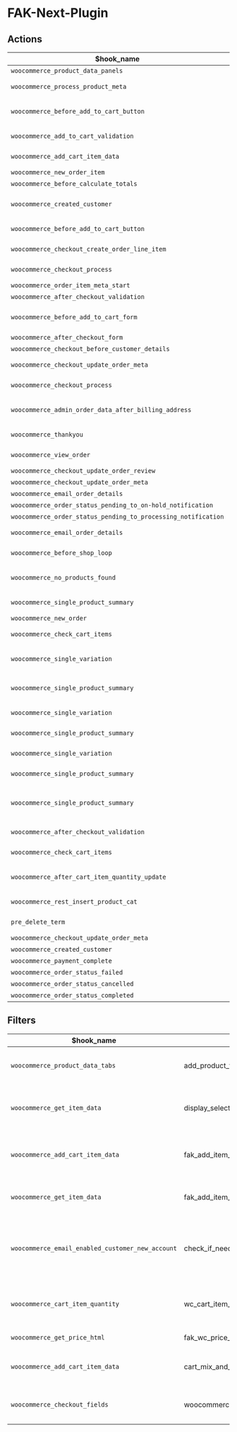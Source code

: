# FAK-Next-Plugin

## Actions

| $hook_name  | $callback |                                             description                                         |
| ----------- | --------- | ----------------------------------------------------------------------------------------------- |
| `woocommerce_product_data_panels` | add_tab_fields | - |
| `woocommerce_process_product_meta` | save_options | save selected mix and match or optional products to meta data |
| `woocommerce_before_add_to_cart_button` | display_options_on_product_page | render product mix and match or optional products from backoffice (if exists) |
| `woocommerce_add_to_cart_validation` | validate_selected_options | validate selected options (mix and match / optional) |
| `woocommerce_add_cart_item_data` | save_selected_options | save selected options (mix and match/ optional in cart meta data) |
| `woocommerce_new_order_item` | display_selected_options_with_order_info | - |
| `woocommerce_before_calculate_totals` | add_option_price_on_checkout | - |
| `woocommerce_created_customer` | backoffice_user_pass | set user password from backoffice if exists (migration functionality) |
| `woocommerce_before_add_to_cart_button` | fak_external_comment_field | render comment form on WC single product page |
| `woocommerce_checkout_create_order_line_item` | fak_add_custom_order_line_item_meta | add comment (if exists) to order meta data |
| `woocommerce_checkout_process` | wc_minimum_order_amount | check if order sum >= 1 € (by default) |
| `woocommerce_order_item_meta_start` | thank_page_show_variables | show variable || mix and match products on order thank page |
| `woocommerce_after_checkout_validation` | woocommerce_after_checkout_validation_update | - |
| `woocommerce_before_add_to_cart_form` | fak_before_add_to_cart_form | render variations or accessories products on WC single product page if enabled options |
| `woocommerce_after_checkout_form` | fak_oddt_datepicker_js | wp_enqueue_script datepicker.js |
| `woocommerce_checkout_before_customer_details` | fak_oddt_echo_fields | render delivery date time fields |
| `woocommerce_checkout_update_order_meta` | fak_oddt_save_meta | save selected date/time to order meata data |
| `woocommerce_checkout_process` | fak_oddt_validate | validate selected date/time values |
| `woocommerce_admin_order_data_after_billing_address` | fak_oddt_display_admin_order_meta | show selected date/time values in admin page after billing address |
| `woocommerce_thankyou` | fak_oddt_view_order_and_thankyou_page | show selected date/time values on thankyou page |
| `woocommerce_view_order` | fak_oddt_view_order_and_thankyou_page | show selected date/time values on view order page |
| `woocommerce_checkout_update_order_review` | fak_oddt_woocommerce_checkout_update_order_review | just update WC session |
| `woocommerce_checkout_update_order_meta` | woocommerce_checkout_update_order_meta_order_number | order number from backoffice |
| `woocommerce_email_order_details` | woocommerce_email_order_details_order_number | show backoffice order number |
| `woocommerce_order_status_pending_to_on-hold_notification` | set_fak_order_number | backoffice ON |
| `woocommerce_order_status_pending_to_processing_notification` | set_fak_order_number | backoffice ON |
| `woocommerce_email_order_details` | woocommerce_email_order_details_show_oddt_info | show order delivery date time in email |
| `woocommerce_before_shop_loop` | oddt_render_filters_form | render order delivery date time filter form |
| `woocommerce_no_products_found` | oddt_no_products_found | call woocommerce_before_shop_loop action |
| `woocommerce_single_product_summary` | replace_single_add_to_cart_button | check if product allow after filters (only if filters selected) |
| `woocommerce_new_order` | unset_session | just refresh session |
| `woocommerce_check_cart_items` | checkout_processing_time_message | product unavaliable after filters (show message) |
| `woocommerce_single_variation` | custom_product_button | replace add to cart button (only if product unavaliable after ODDt filters) |
| `woocommerce_single_product_summary` | custom_product_button | replace add to cart button (only if product unavaliable after ODDt filters) |
| `woocommerce_single_variation` | hurry_up_message | show hurry up message (only if use stock system) |
| `woocommerce_single_product_summary` | hurry_up_message | show hurry up message (only if use stock system) |
| `woocommerce_single_variation` | out_of_stock_message | show out of stock message (only if use stock system) |
| `woocommerce_single_product_summary` | out_of_stock_message | show out of stock message (only if use stock system) |
| `woocommerce_single_product_summary` | single_product_summary_validate | only if stock system is enabled: validate product, required subproducts, mix and match and variables subproducts |
| `woocommerce_after_checkout_validation` | checkout_stock_validation | stock system: validate all products in cart backend part |
| `woocommerce_check_cart_items` | checkout_stock_validation_view | stock system: validate all products in cart frontend part |
| `woocommerce_after_cart_item_quantity_update` | update_options_cart_item_data | stock system: revalidate all products in cart after change quantity products |
| `woocommerce_rest_insert_product_cat` | on_save_termmeta | update _category_last_update term meta |
| `pre_delete_term` | update_products_status | set products to draft if they have only 1 category and we deled it |
| `woocommerce_checkout_update_order_meta` | action_woocommerce_new_order | send order to strapi |
| `woocommerce_created_customer` | action_woocommerce_created_customer | send order to strapi |
| `woocommerce_payment_complete` | action_payment_complete | send order to strapi |
| `woocommerce_order_status_failed` | action_order_status_cancelled | send order to strapi |
| `woocommerce_order_status_cancelled` | action_order_status_cancelled | send order to strapi |
| `woocommerce_order_status_completed` | action_order_status_completed | send order to strapi |

## Filters

| $hook_name  | $callback |                          description                         |
| ----------- | --------- | ------------------------------------------------------------ |
| `woocommerce_product_data_tabs` | add_product_tab | add new tab "custom options" |
| `woocommerce_get_item_data` | display_selected_options_on_checkout | render selecte options on checkout page |
| `woocommerce_add_cart_item_data` | fak_add_item_data | add value from comment form to cart item data |
| `woocommerce_get_item_data` | fak_add_item_meta | display information as meta on cart page |
| `woocommerce_email_enabled_customer_new_account` | check_if_need_send_email | not send email customers from backoffice after migration |
| `woocommerce_cart_item_quantity` | wc_cart_item_quantity | set product quantity from product meta data |
| `woocommerce_get_price_html` | fak_wc_price_per_piece | per piece text in price |
| `woocommerce_add_cart_item_data` | cart_mix_and_match_item | split mix and match products in cart |
| `woocommerce_checkout_fields` | woocommerce_checkout_fields_update | just add class to billing fields |
